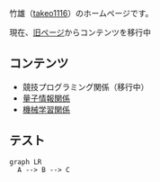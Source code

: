 <head>
  <script src="https://unpkg.com/mermaid@8.0.0/dist/mermaid.min.js"></script>
  <script>
  const mermaiding = function() {
      const elements = document.querySelectorAll("pre>code.language-mermaid");
      for (let i = 0; i < elements.length; i++) {
          const e = elements[i];
          const pre = e.parentElement;
          const replace = function(graph) {
              const elem = document.createElement('div');
              elem.innerHTML = graph;
              elem.className = 'mermaid';
              elem.setAttribute('data-processed', 'true');
              pre.parentElement.replaceChild(elem, pre);
          }
          mermaid.mermaidAPI.render('id' + i, e.textContent, replace);
      }
  }

  if (document.readyState == 'interactive' || document.readyState == 'complete') {
      mermaiding();
  }else{
      document.addEventListener("DOMContentLoaded", mermaiding);
  }
  </script>
</head>

竹雄（[takeo1116](https://twitter.com/takeo1116)）のホームページです。

現在、[旧ページ](https://takeo1116.sakura.ne.jp/)からコンテンツを移行中

## コンテンツ

- 競技プログラミング関係（移行中）
- [量子情報関係](./quantum/index.md)
- [機械学習関係](./machinelearning/index.md)

## テスト

```mermaid
graph LR
  A --> B --> C
```